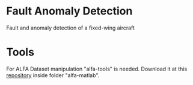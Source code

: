 # Fault Anomaly Detection
Fault and anomaly detection of a fixed-wing aircraft 

# Tools

For ALFA Dataset manipulation "alfa-tools" is needed. Download it at this [repository](https://github.com/castacks/alfa-dataset-tools) inside folder "alfa-matlab".
